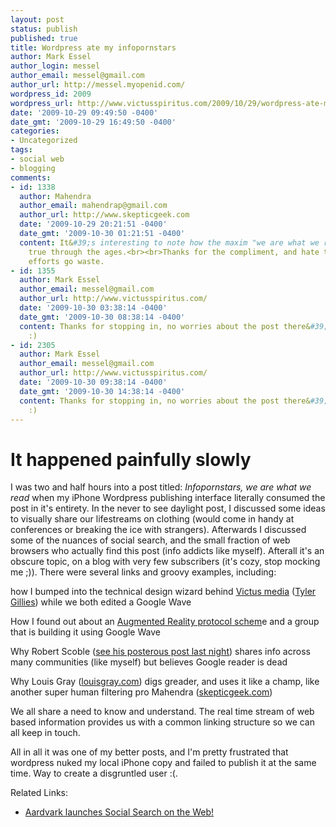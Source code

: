 ```yaml
---
layout: post
status: publish
published: true
title: Wordpress ate my infopornstars
author: Mark Essel
author_login: messel
author_email: messel@gmail.com
author_url: http://messel.myopenid.com/
wordpress_id: 2009
wordpress_url: http://www.victusspiritus.com/2009/10/29/wordpress-ate-my-infopornstars/
date: '2009-10-29 09:49:50 -0400'
date_gmt: '2009-10-29 16:49:50 -0400'
categories:
- Uncategorized
tags:
- social web
- blogging
comments:
- id: 1338
  author: Mahendra
  author_email: mahendrap@gmail.com
  author_url: http://www.skepticgeek.com
  date: '2009-10-29 20:21:51 -0400'
  date_gmt: '2009-10-30 01:21:51 -0400'
  content: It&#39;s interesting to note how the maxim "we are what we read" has remained
    true through the ages.<br><br>Thanks for the compliment, and hate to see your
    efforts go waste.
- id: 1355
  author: Mark Essel
  author_email: messel@gmail.com
  author_url: http://www.victusspiritus.com/
  date: '2009-10-30 03:38:14 -0400'
  date_gmt: '2009-10-30 08:38:14 -0400'
  content: Thanks for stopping in, no worries about the post there&#39;s always today
    :)
- id: 2305
  author: Mark Essel
  author_email: messel@gmail.com
  author_url: http://www.victusspiritus.com/
  date: '2009-10-30 09:38:14 -0400'
  date_gmt: '2009-10-30 14:38:14 -0400'
  content: Thanks for stopping in, no worries about the post there&#39;s always today
    :)
---
```

<h1>It happened painfully slowly</h1>
<p>I was two and half hours into a post titled: <em>Infopornstars, we are what we read</em> when my iPhone Wordpress publishing interface literally consumed the post in it's entirety. In the never to see daylight post, I discussed some ideas to visually share our lifestreams on clothing (would come in handy at conferences or breaking the ice with strangers). Afterwards I discussed some of the nuances of social search, and the small fraction of web browsers who actually find this post (info addicts like myself). Afterall it's an obscure topic, on a blog with very few subscribers (it's cozy, stop mocking me ;)). There were several links and groovy examples, including:</p>
<p>how I bumped into the technical design wizard behind <a href="http://victusmedia.com">Victus media</a> (<a href="http://twitter.com/tylergillies">Tyler Gillies</a>) while we both edited a Google Wave</p>
<p>How I found out about an <a href="http://www.victusspiritus.com/2009/10/17/augmented-reality-using-google-wave-as-a-protocol/">Augmented Reality protocol schem</a>e and a group that is building it using Google Wave</p>
<p>Why Robert Scoble (<a href="http://scobleizer.posterous.com/why-i-dont-use-google-reader-anymore">see his posterous post last night</a>) shares info across many communities (like myself) but believes Google reader is dead</p>
<p>Why Louis Gray (<a href="http://blog.louisgray.com/2009/10/can-twitter-replace-rss-for-sharing.html">louisgray.com</a>) digs greader, and uses it like a champ, like another super human filtering pro Mahendra (<a href="http://www.skepticgeek.com/socialweb/why-google-social-search-will-beat-facebook/">skepticgeek.com</a>)</p>
<p>We all share a need to know and understand. The real time stream of web based information provides us with a common linking structure so we can all keep in touch.</p>
<p>All in all it was one of my better posts, and I'm pretty frustrated that wordpress nuked my local iPhone copy and failed to publish it at the same time. Way to create a disgruntled user :(.</p>
<p>Related Links:</p>
<ul>
<li><a href="http://blog.vark.com/?p=229">Aardvark launches Social Search on the Web!</a></li>
</ul>
